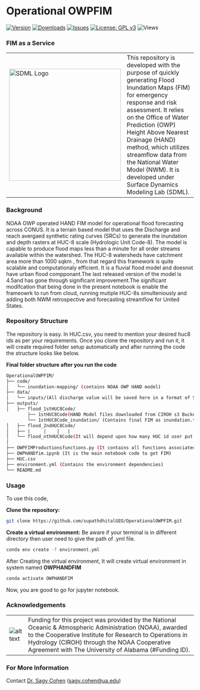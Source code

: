 # Operational OWPFIM

[![Version](https://img.shields.io/github/v/release/supathdhitalGEO/OperationalOWPFIM)](https://github.com/supathdhitalGEO/OperationalOWPFIM/releases)
[![Downloads](https://img.shields.io/github/downloads/supathdhitalGEO/OperationalOWPFIM/total)](https://github.com/supathdhitalGEO/OperationalOWPFIM/releases)
[![Issues](https://img.shields.io/github/issues/supathdhitalGEO/OperationalOWPFIM)](https://github.com/supathdhitalGEO/OperationalOWPFIM/issues)
[![License: GPL v3](https://img.shields.io/badge/License-GPLv3-blue.svg)](https://opensource.org/licenses/GPL-3.0)
![Views](https://hits.seeyoufarm.com/api/count/incr/badge.svg?url=https://github.com/supathdhitalGEO/OperationalOWPFIM&count_bg=%2379C83D&title_bg=%23555555&icon=github.svg&icon_color=%23E7E7E7&title=Views&edge_flat=false)



### **FIM as a Service**
| | |
| --- | --- |
| <a href="https://sdml.ua.edu"><img src="https://sdml.ua.edu/wp-content/uploads/2023/01/SDML_logo_Sq_grey.png" alt="SDML Logo" width="300"></a> | This repository is developed with the purpose of quickly generating Flood Inundation Maps (FIM) for emergency response and risk assessment. It relies on the Office of Water Prediction (OWP) Height Above Nearest Drainage (HAND) method, which utilizes streamflow data from the National Water Model (NWM). It is developed under Surface Dynamics Modeling Lab (SDML). |




### **Background**
NOAA OWP operated HAND FIM model for operational flood forecasting across CONUS. It is a terrain based model that uses the Discharge and reach avergaed synthetic rating curves (SRCs) to generate the inundation and depth rasters at HUC-8 scale (Hydrologic Unit Code-8). The model is capable to produce flood maps less than a minute for all order streams available within the watershed. The HUC-8 watersheds have catchment area more than 1000 sqkm , from that regard this framework is quite scalable and computationaly efficient. It is a fluvial flood model and doesnot have urban flood compponant.The last released version of the model is 4.5and has gone through significant improvement.The significant modifcation that being done in the present notebook is enable the frameowrk to run from cloud, running mutiple HUC-8s simulteniously and adding both NWM retrospective and forecasting streamflow for United States.

### **Repository Structure**
The repository is easy. In HUC.csv, you need to mention your desired huc8 ids as per your requirements. Once you clone the repository and run it, it will create required folder setup automatically and after running the code the structure looks like below.

**Final folder structure after you run the code**
```bash
OperationalOWPFIM/
├── code/
│   └── inundation-mapping/ (contains NOAA OWP HAND model)
├── data/
│   └── inputs/(All discharge value will be saved here in a format of STH_HUC8code)
├── outputs/
│   ├── flood_1stHUC8Code/
        ├── 1stHUC8Code(HAND Model files downloaded from CIROH s3 Bucket)/
        └── 1stHUC8Code_inundation/ (Contains final FIM as inundation.tif)
│   ├── flood_2ndHUC8Code/
│   ├── |     |    |   |
│   └── flood_nthHUC8Code(It will depend upon how many HUC id user put in HUC.csv)/
│   
├── OWPFIMProductionsfunctions.py (It contains all functions associated with notebook)
├── OWPHANDfim.ipynb (It is the main notebook code to get FIM)
├── HUC.csv
├── environment.yml (Contains the environment dependencies)
└── README.md
```

### **Usage**
To use this code, 

**Clone the repository:**
```bash
git clone https://github.com/supathdhitalGEO/OperationalOWPFIM.git
```
**Create a virtual environment:**
Be aware if your terminal is in different directory then user need to give the path of .yml file.
```bash
conda env create -f environment.yml
```
After Creating the virtual environment, It will create virtual environment in system named **OWPHANDFIM**
```bash
conda activate OWPHANDFIM
```
Now, you are good to go for jupyter notebook.

### **Acknowledgements**
| | |
| --- | --- |
| ![alt text](https://ciroh.ua.edu/wp-content/uploads/2022/08/CIROHLogo_200x200.png) | Funding for this project was provided by the National Oceanic & Atmospheric Administration (NOAA), awarded to the Cooperative Institute for Research to Operations in Hydrology (CIROH) through the NOAA Cooperative Agreement with The University of Alabama (#Funding ID). |


### **For More Information**
Contact <a href="https://geography.ua.edu/people/sagy-cohen/" target="_blank">Dr. Sagy Cohen</a>
 (sagy.cohen@ua.edu)
